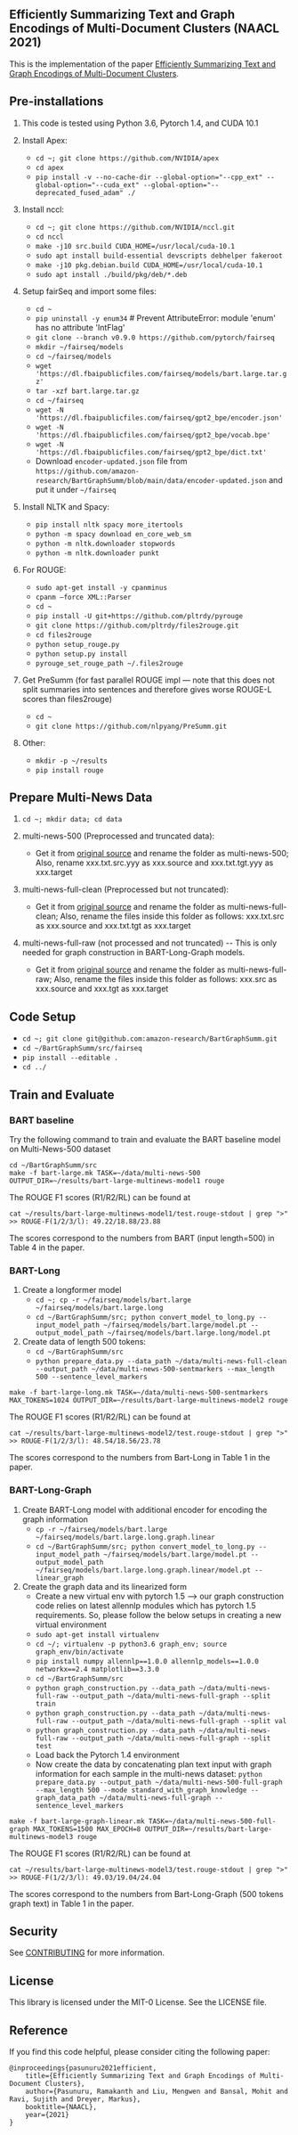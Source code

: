 ## Efficiently Summarizing Text and Graph Encodings of Multi-Document Clusters (NAACL 2021)

This is the implementation of the paper [Efficiently Summarizing Text and Graph Encodings of Multi-Document Clusters](https://www.aclweb.org/anthology/2021.naacl-main.380.pdf).

## Pre-installations
1. This code is tested using Python 3.6, Pytorch 1.4, and CUDA 10.1

2. Install Apex:
      - ```cd ~; git clone https://github.com/NVIDIA/apex```
      - ```cd apex```
      - ```pip install -v --no-cache-dir --global-option="--cpp_ext" --global-option="--cuda_ext" --global-option="--deprecated_fused_adam" ./```
3. Install nccl:
      - ```cd ~; git clone https://github.com/NVIDIA/nccl.git```
      - ```cd nccl```
      - ```make -j10 src.build CUDA_HOME=/usr/local/cuda-10.1```
      - ```sudo apt install build-essential devscripts debhelper fakeroot```
      - ```make -j10 pkg.debian.build CUDA_HOME=/usr/local/cuda-10.1```
      - ```sudo apt install ./build/pkg/deb/*.deb```
4. Setup fairSeq and import some files:
      - ```cd ~```
      - ```pip uninstall -y enum34``` # Prevent AttributeError: module 'enum' has no attribute 'IntFlag'
      - ```git clone --branch v0.9.0 https://github.com/pytorch/fairseq```
      - ```mkdir ~/fairseq/models```
      - ```cd ~/fairseq/models```
      - ```wget 'https://dl.fbaipublicfiles.com/fairseq/models/bart.large.tar.gz'```
      - ```tar -xzf bart.large.tar.gz```
      - ```cd ~/fairseq```
      - ```wget -N 'https://dl.fbaipublicfiles.com/fairseq/gpt2_bpe/encoder.json'```
      - ```wget -N 'https://dl.fbaipublicfiles.com/fairseq/gpt2_bpe/vocab.bpe'```
      - ```wget -N 'https://dl.fbaipublicfiles.com/fairseq/gpt2_bpe/dict.txt'```
      - Download `encoder-updated.json` file from `https://github.com/amazon-research/BartGraphSumm/blob/main/data/encoder-updated.json` and put it under `~/fairseq`
5. Install NLTK and Spacy:
      - ```pip install nltk spacy more_itertools```
      - ```python -m spacy download en_core_web_sm```
      - ```python -m nltk.downloader stopwords```
      - ```python -m nltk.downloader punkt```
      
7. For ROUGE:
      - ```sudo apt-get install -y cpanminus```
      - ```cpanm —force XML::Parser```
      - ```cd ~```
      - ```pip install -U git+https://github.com/pltrdy/pyrouge```
      - ```git clone https://github.com/pltrdy/files2rouge.git```
      - ```cd files2rouge```
      - ```python setup_rouge.py```
      - ```python setup.py install```
      - ```pyrouge_set_rouge_path ~/.files2rouge```
8. Get PreSumm (for fast parallel ROUGE impl — note that this does not split summaries into sentences and therefore gives worse ROUGE-L scores than files2rouge)
      - ```cd ~```
      - ```git clone https://github.com/nlpyang/PreSumm.git```   
9. Other:
      - ```mkdir -p ~/results```
      - ```pip install rouge```

## Prepare Multi-News Data

1. ```cd ~; mkdir data; cd data```
2. multi-news-500 (Preprocessed and truncated data):
      - Get it from [original source](https://drive.google.com/drive/folders/1qqSnxiaNVEctgiz2g-Wd3a9kwWuwMA07) and rename the folder as multi-news-500; Also, rename xxx.txt.src.yyy as xxx.source and xxx.txt.tgt.yyy as xxx.target

3. multi-news-full-clean (Preprocessed but not truncated):
      - Get it from [original source](https://drive.google.com/open?id=1qZ3zJBv0zrUy4HVWxnx33IsrHGimXLPy) and rename the folder as multi-news-full-clean; Also, rename the files inside this folder as follows: xxx.txt.src as xxx.source and xxx.txt.tgt as xxx.target

4. multi-news-full-raw (not processed and not truncated) -- This is only needed for graph construction in BART-Long-Graph models.
      - Get it from [original source](https://drive.google.com/drive/folders/1uDarzpu2HFc-vjXNJCRv2NIHzakpSGOw) and rename the folder as multi-news-full-raw; Also, rename the files inside this folder as follows: xxx.src as xxx.source and xxx.tgt as xxx.target

## Code Setup
- ```cd ~; git clone git@github.com:amazon-research/BartGraphSumm.git```
- ```cd ~/BartGraphSumm/src/fairseq```
- ```pip install --editable .```
- ```cd ../```

## Train and Evaluate

### BART baseline
Try the following command to train and evaluate the BART baseline model on Multi-News-500 dataset
```
cd ~/BartGraphSumm/src
make -f bart-large.mk TASK=~/data/multi-news-500 OUTPUT_DIR=~/results/bart-large-multinews-model1 rouge
```

The ROUGE F1 scores (R1/R2/RL) can be found at
```
cat ~/results/bart-large-multinews-model1/test.rouge-stdout | grep ">"
>> ROUGE-F(1/2/3/l): 49.22/18.88/23.88
```
The scores correspond to the numbers from BART (input length=500) in Table 4 in the paper.

### BART-Long
1. Create a longformer model
      - ```cd ~; cp -r ~/fairseq/models/bart.large ~/fairseq/models/bart.large.long```
      - ```cd ~/BartGraphSumm/src; python convert_model_to_long.py --input_model_path ~/fairseq/models/bart.large/model.pt --output_model_path ~/fairseq/models/bart.large.long/model.pt```
2. Create data of length 500 tokens:
      - ```cd ~/BartGraphSumm/src```
      - ```python prepare_data.py --data_path ~/data/multi-news-full-clean --output_path ~/data/multi-news-500-sentmarkers --max_length 500 --sentence_level_markers```
```
make -f bart-large-long.mk TASK=~/data/multi-news-500-sentmarkers MAX_TOKENS=1024 OUTPUT_DIR=~/results/bart-large-multinews-model2 rouge
```

The ROUGE F1 scores (R1/R2/RL) can be found at
```
cat ~/results/bart-large-multinews-model2/test.rouge-stdout | grep ">"
>> ROUGE-F(1/2/3/l): 48.54/18.56/23.78
```
The scores correspond to the numbers from Bart-Long in Table 1 in the paper.

### BART-Long-Graph
1. Create BART-Long model with additional encoder for encoding the graph information
      - ```cp -r ~/fairseq/models/bart.large ~/fairseq/models/bart.large.long.graph.linear```
      - ```cd ~/BartGraphSumm/src; python convert_model_to_long.py --input_model_path ~/fairseq/models/bart.large/model.pt --output_model_path ~/fairseq/models/bart.large.long.graph.linear/model.pt --linear_graph```
2. Create the graph data and its linearized form
      - Create a new virtual env with pytorch 1.5 --> our graph construction code relies on latest allennlp modules which has pytorch 1.5 requirements. So, please follow the below setups in creating a new virtual environment
      - ```sudo apt-get install virtualenv```
      - ```cd ~/; virtualenv -p python3.6 graph_env; source graph_env/bin/activate```
      - ```pip install numpy allennlp==1.0.0 allennlp_models==1.0.0 networkx==2.4 matplotlib==3.3.0```
      - ```cd ~/BartGraphSumm/src```
      - ```python graph_construction.py --data_path ~/data/multi-news-full-raw --output_path ~/data/multi-news-full-graph --split train```
      - ```python graph_construction.py --data_path ~/data/multi-news-full-raw --output_path ~/data/multi-news-full-graph --split val```
      - ```python graph_construction.py --data_path ~/data/multi-news-full-raw --output_path ~/data/multi-news-full-graph --split test```
      - Load back the Pytorch 1.4 environment
      - Now create the data by concatenating plan text input with graph information for each sample in the multi-news dataset: ```python prepare_data.py --output_path ~/data/multi-news-500-full-graph --max_length 500 --mode standard_with_graph_knowledge --graph_data_path ~/data/multi-news-full-graph --sentence_level_markers```

```
make -f bart-large-graph-linear.mk TASK=~/data/multi-news-500-full-graph MAX_TOKENS=1500 MAX_EPOCH=8 OUTPUT_DIR=~/results/bart-large-multinews-model3 rouge
```
The ROUGE F1 scores (R1/R2/RL) can be found at
```
cat ~/results/bart-large-multinews-model3/test.rouge-stdout | grep ">"
>> ROUGE-F(1/2/3/l): 49.03/19.04/24.04
```
The scores correspond to the numbers from Bart-Long-Graph (500 tokens graph text) in Table 1 in the paper.

## Security

See [CONTRIBUTING](CONTRIBUTING.md#security-issue-notifications) for more information.

## License

This library is licensed under the MIT-0 License. See the LICENSE file.

## Reference

If you find this code helpful, please consider citing the following paper:

    @inproceedings{pasunuru2021efficient,
        title={Efficiently Summarizing Text and Graph Encodings of Multi-Document Clusters},
        author={Pasunuru, Ramakanth and Liu, Mengwen and Bansal, Mohit and Ravi, Sujith and Dreyer, Markus},
        booktitle={NAACL},
        year={2021}
    }